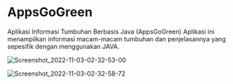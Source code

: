 # AppsGoGreen
Aplikasi Informasi Tumbuhan Berbasis Java (AppsGoGreen)
Aplikasi ini menampilkan informasi macam-macam tumbuhan dan penjelasannya yang sepesifik dengan menggunakan JAVA.

![Screenshot_2022-11-03-02-32-53-00](https://user-images.githubusercontent.com/81276665/199586332-d3dac670-aa7e-4549-88af-ac8b9b22445b.jpg)

![Screenshot_2022-11-03-02-32-58-72](https://user-images.githubusercontent.com/81276665/199586344-bc4cf8b5-a1df-43ee-800e-366bc22301f3.jpg)

